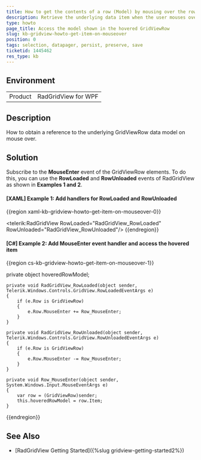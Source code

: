 ```yaml
---
title: How to get the contents of a row (Model) by mousing over the row
description: Retrieve the underlying data item when the user mouses over a row
type: howto
page_title: Access the model shown in the hovered GridViewRow 
slug: kb-gridview-howto-get-item-on-mouseover
position: 0
tags: selection, datapager, persist, preserve, save
ticketid: 1445462
res_type: kb
---
```


## Environment
<table>
	<tr>
		<td>Product</td>
		<td>RadGridView for WPF</td>
	</tr>
</table>

## Description

How to obtain a reference to the underlying GridViewRow data model on mouse over.

## Solution

Subscribe to the __MouseEnter__ event of the GridViewRow elements. To do this, you can use the __RowLoaded__ and __RowUnloaded__ events of RadGridView as shown in __Examples 1 and 2__.

#### __[XAML] Example 1: Add handlers for RowLoaded and RowUnloaded__
{{region xaml-kb-gridview-howto-get-item-on-mouseover-0}}

   <telerik:RadGridView RowLoaded="RadGridView_RowLoaded" RowUnloaded="RadGridView_RowUnloaded"/>
{{endregion}}

#### __[C#] Example 2: Add MouseEnter event handler and access the hovered item__
{{region cs-kb-gridview-howto-get-item-on-mouseover-1}}

   private object hoveredRowModel;

    private void RadGridView_RowLoaded(object sender, Telerik.Windows.Controls.GridView.RowLoadedEventArgs e)
    {
        if (e.Row is GridViewRow)
        {
            e.Row.MouseEnter += Row_MouseEnter;
        }
    }

    private void RadGridView_RowUnloaded(object sender, Telerik.Windows.Controls.GridView.RowUnloadedEventArgs e)
    {
        if (e.Row is GridViewRow)
        {
            e.Row.MouseEnter -= Row_MouseEnter;
        }
    }

    private void Row_MouseEnter(object sender, System.Windows.Input.MouseEventArgs e)
    {
        var row = (GridViewRow)sender;
        this.hoveredRowModel = row.Item;
    } 
{{endregion}}

## See Also

* [RadGridView Getting Started]({%slug gridview-getting-started2%})